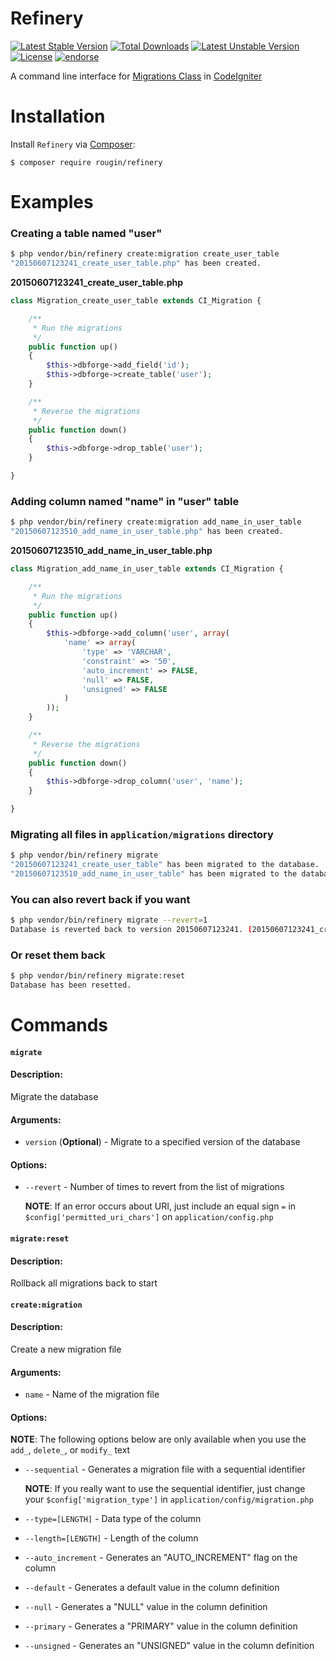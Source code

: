 # Refinery

[![Latest Stable Version](https://poser.pugx.org/rougin/refinery/v/stable)](https://packagist.org/packages/rougin/refinery) [![Total Downloads](https://poser.pugx.org/rougin/refinery/downloads)](https://packagist.org/packages/rougin/refinery) [![Latest Unstable Version](https://poser.pugx.org/rougin/refinery/v/unstable)](https://packagist.org/packages/rougin/refinery) [![License](https://poser.pugx.org/rougin/refinery/license)](https://packagist.org/packages/rougin/refinery) [![endorse](https://api.coderwall.com/rougin/endorsecount.png)](https://coderwall.com/rougin)

A command line interface for [Migrations Class](http://www.codeigniter.com/user_guide/libraries/migration.html) in [CodeIgniter](http://www.codeigniter.com/)

# Installation

Install ```Refinery``` via [Composer](https://getcomposer.org):

```$ composer require rougin/refinery```

# Examples

### Creating a table named "user"

```bash
$ php vendor/bin/refinery create:migration create_user_table
"20150607123241_create_user_table.php" has been created.
```

**20150607123241_create_user_table.php**

```php
class Migration_create_user_table extends CI_Migration {

	/**
	 * Run the migrations
	 */
	public function up()
	{
		$this->dbforge->add_field('id');
		$this->dbforge->create_table('user');
	}

	/**
	 * Reverse the migrations
	 */
	public function down()
	{
		$this->dbforge->drop_table('user');
	}

}
```

### Adding column named "name" in "user" table

```bash
$ php vendor/bin/refinery create:migration add_name_in_user_table
"20150607123510_add_name_in_user_table.php" has been created.
```

**20150607123510_add_name_in_user_table.php**

```php
class Migration_add_name_in_user_table extends CI_Migration {

	/**
	 * Run the migrations
	 */
	public function up()
	{
		$this->dbforge->add_column('user', array(
			'name' => array(
				'type' => 'VARCHAR',
				'constraint' => '50',
				'auto_increment' => FALSE,
				'null' => FALSE,
				'unsigned' => FALSE
			)
		));
	}

	/**
	 * Reverse the migrations
	 */
	public function down()
	{
		$this->dbforge->drop_column('user', 'name');
	}

}
```

### Migrating all files in ```application/migrations``` directory

```bash
$ php vendor/bin/refinery migrate
"20150607123241_create_user_table" has been migrated to the database.
"20150607123510_add_name_in_user_table" has been migrated to the database.
```

### You can also revert back if you want

```bash
$ php vendor/bin/refinery migrate --revert=1
Database is reverted back to version 20150607123241. (20150607123241_create_user_table)
```

### Or reset them back

```bash
$ php vendor/bin/refinery migrate:reset
Database has been resetted.
```

# Commands

#### ```migrate```

#### Description:

Migrate the database

#### Arguments:

* ```version``` (**Optional**) - Migrate to a specified version of the database

#### Options:

* ```--revert``` - Number of times to revert from the list of migrations

	**NOTE**: If an error occurs about URI, just include an equal sign ```=``` in ```$config['permitted_uri_chars']``` on ```application/config.php```

#### ```migrate:reset```

#### Description:

Rollback all migrations back to start

#### ```create:migration```

#### Description:

Create a new migration file

#### Arguments:

* ```name``` - Name of the migration file

#### Options:

**NOTE**: The following options below are only available when you use the ```add_```, ```delete_```, or ```modify_``` text

* ```--sequential``` - Generates a migration file with a sequential identifier

	**NOTE**: If you really want to use the sequential identifier, just change your ```$config['migration_type']``` in ```application/config/migration.php```

* ```--type=[LENGTH]``` - Data type of the column

* ```--length=[LENGTH]``` - Length of the column

* ```--auto_increment``` - Generates an "AUTO_INCREMENT" flag on the column

* ```--default``` - Generates a default value in the column definition

* ```--null``` - Generates a "NULL" value in the column definition

* ```--primary``` - Generates a "PRIMARY" value in the column definition

* ```--unsigned``` - Generates an "UNSIGNED" value in the column definition
